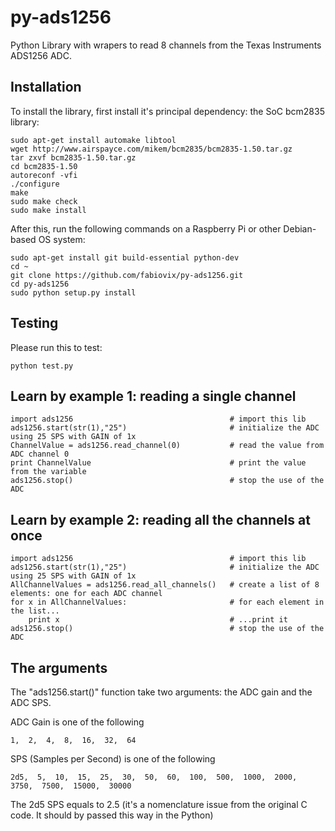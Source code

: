 # py-ads1256
Python Library with wrapers to read 8 channels from the Texas Instruments ADS1256 ADC.

## Installation

To install the library, first install it's principal dependency: the SoC bcm2835 library:

    sudo apt-get install automake libtool
    wget http://www.airspayce.com/mikem/bcm2835/bcm2835-1.50.tar.gz
    tar zxvf bcm2835-1.50.tar.gz
    cd bcm2835-1.50
    autoreconf -vfi
    ./configure
    make
    sudo make check
    sudo make install



After this, run the following commands on a Raspberry Pi or other Debian-based OS system:

    sudo apt-get install git build-essential python-dev
    cd ~
    git clone https://github.com/fabiovix/py-ads1256.git
    cd py-ads1256
    sudo python setup.py install


## Testing

Please run this to test:

    python test.py


## Learn by example 1: reading a single channel

    import ads1256                                   # import this lib
    ads1256.start(str(1),"25")                       # initialize the ADC using 25 SPS with GAIN of 1x
    ChannelValue = ads1256.read_channel(0)           # read the value from ADC channel 0 
    print ChannelValue                               # print the value from the variable
    ads1256.stop()                                   # stop the use of the ADC



## Learn by example 2: reading all the channels at once

    import ads1256                                   # import this lib
    ads1256.start(str(1),"25")                       # initialize the ADC using 25 SPS with GAIN of 1x
    AllChannelValues = ads1256.read_all_channels()   # create a list of 8 elements: one for each ADC channel 
    for x in AllChannelValues:                       # for each element in the list... 
        print x                                      # ...print it
    ads1256.stop()                                   # stop the use of the ADC
 
 
## The arguments

The "ads1256.start()" function take two arguments: the ADC gain and the ADC SPS.


ADC Gain is one of the following

    1,  2,  4,  8,  16,  32,  64



SPS (Samples per Second) is one of the following

    2d5,  5,  10,  15,  25,  30,  50,  60,  100,  500,  1000,  2000,  3750,  7500,  15000,  30000

The 2d5 SPS equals to 2.5 (it's a nomenclature issue from the original C code. It should by passed this way in the Python)
 

